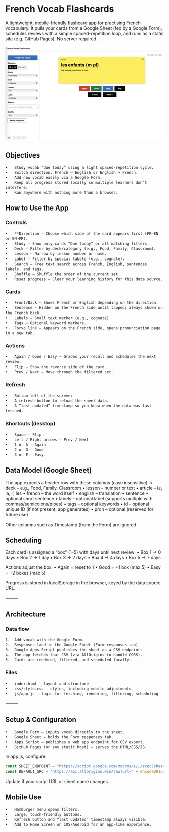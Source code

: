# French Vocab Flashcards

A lightweight, mobile-friendly flashcard app for practising French vocabulary. It pulls your cards from a Google Sheet (fed by a Google Form), schedules reviews with a simple spaced-repetition loop, and runs as a static site (e.g. GitHub Pages). No server required.

![french flashcards app screengrab](app_image.png)


## Objectives
	•	Study vocab “due today” using a light spaced-repetition cycle.
	•	Switch direction: French → English or English → French.
	•	Add new vocab easily via a Google Form.
	•	Keep all progress stored locally so multiple learners don’t interfere.
	•	Run anywhere with nothing more than a browser.


## How to Use the App

### Controls
	•	**Direction – Choose which side of the card appears first (FR→EN or EN→FR).
	•	Study – Show only cards “Due today” or all matching filters.
	•	Deck – Filter by deck/category (e.g., Food, Family, Classroom).
	•	Lesson – Narrow by lesson number or name.
	•	Label – Filter by special labels (e.g., cognate).
	•	Search – Free text search across French, English, sentences, labels, and tags.
	•	Shuffle – Shuffle the order of the current set.
	•	Reset progress – Clear your learning history for this data source.

### Cards
	•	Front/Back – Shows French or English depending on the direction.
	•	Sentence – Hidden on the French side until tapped; always shown on the French back.
	•	Labels – Small text marker (e.g., cognate).
	•	Tags – Optional keyword markers.
	•	Forvo link – Appears on the French side, opens pronunciation page in a new tab.

### Actions
	•	Again / Good / Easy – Grades your recall and schedules the next review.
	•	Flip – Show the reverse side of the card.
	•	Prev / Next – Move through the filtered set.

### Refresh
	•	Bottom-left of the screen:
	•	A refresh button to reload the sheet data.
	•	A “last updated” timestamp so you know when the data was last fetched.

### Shortcuts (desktop)
	•	Space – Flip
	•	Left / Right arrows – Prev / Next
	•	1 or A – Again
	•	2 or G – Good
	•	3 or E – Easy


## Data Model (Google Sheet)

The app expects a header row with these columns (case insensitive):
	•	deck – e.g., Food, Family, Classroom
	•	lesson – number or text
	•	article – le, la, l’, les
	•	french – the word itself
	•	english – translation
	•	sentence – optional short sentence
	•	labels – optional label (supports multiple with commas/semicolons/pipes)
	•	tags – optional keywords
	•	id – optional unique ID (if not present, app generates)
	•	pron – optional (reserved for future use)

Other columns such as Timestamp (from the Form) are ignored.


## Scheduling

Each card is assigned a “box” (1–5) with days until next review:
	•	Box 1 → 0 days
	•	Box 2 → 1 day
	•	Box 3 → 2 days
	•	Box 4 → 4 days
	•	Box 5 → 7 days

Actions adjust the box:
	•	Again = reset to 1
	•	Good = +1 box (max 5)
	•	Easy = +2 boxes (max 5)

Progress is stored in localStorage in the browser, keyed by the data source URL.

⸻

## Architecture

### Data flow
	1.	Add vocab with the Google Form.
	2.	Responses land in the Google Sheet (Form responses tab).
	3.	Google Apps Script publishes the sheet as a CSV endpoint.
	4.	The app fetches that CSV (via AllOrigins to handle CORS).
	5.	Cards are rendered, filtered, and scheduled locally.

### Files
	•	index.html – layout and structure
	•	css/style.css – styles, including mobile adjustments
	•	js/app.js – logic for fetching, rendering, filtering, scheduling

⸻

## Setup & Configuration
	•	Google Form – inputs vocab directly to the sheet.
	•	Google Sheet – holds the Form responses tab.
	•	Apps Script – publishes a web app endpoint for CSV export.
	•	GitHub Pages (or any static host) – serves the HTML/CSS/JS.

In app.js, configure:
```javascript
const SHEET_ENDPOINT = "https://script.google.com/macros/s/…/exec?sheet=Form%20responses";
const DEFAULT_SRC = "https://api.allorigins.win/raw?url=" + encodeURIComponent(SHEET_ENDPOINT);
```
Update if your script URL or sheet name changes.

## Mobile Use
	•	Hamburger menu opens filters.
	•	Large, touch-friendly buttons.
	•	Refresh button and “last updated” timestamp always visible.
	•	Add to Home Screen on iOS/Android for an app-like experience.

